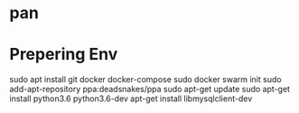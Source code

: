# pan

# Prepering Env
sudo apt install git docker docker-compose
sudo docker swarm init
sudo add-apt-repository ppa:deadsnakes/ppa
sudo apt-get update
sudo apt-get install python3.6 python3.6-dev
apt-get install libmysqlclient-dev
